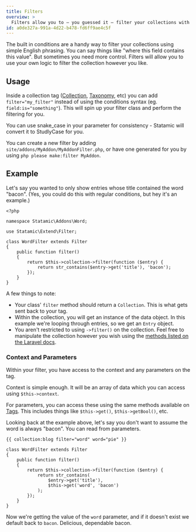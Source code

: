 ```yaml
---
title: Filters
overview: >
  Filters allow you to – you guessed it – filter your collections with your own custom logic if the built in [conditions syntax](/conditions) isn't quite cutting it for you.
id: a0de327a-991a-4d22-b478-fd6ff9ae4c5f
---
```


The built in conditions are a handy way to filter your collections using simple English phrasing. You can say things like
"where this field contains this value". But sometimes you need more control. Filters will allow you to use your own
logic to filter the collection however you like.

## Usage

Inside a collection tag ([Collection][collection_tag], [Taxonomy][taxonomy_tag], etc) you can add `filter="my_filter"`
instead of using the conditions syntax (eg. `field:is="something"`). This will spin up your filter class and perform
the filtering for you.

You can use snake_case in your parameter for consistency - Statamic will convert it to StudlyCase for you.

You can create a new filter by adding `site/addons/MyAddon/MyAddonFilter.php`, or have one generated for you by using
 `php please make:filter MyAddon`.

## Example

Let's say you wanted to only show entries whose title contained the word "bacon". (Yes, you could do this with regular
conditions, but hey it's an example.)

``` .language-php
<?php

namespace Statamic\Addons\Word;

use Statamic\Extend\Filter;

class WordFilter extends Filter
{
    public function filter()
    {
        return $this->collection->filter(function ($entry) {
            return str_contains($entry->get('title'), 'bacon');
        });
    }
}
```

A few things to note:

- Your class' `filter` method should return a `Collection`. This is what gets sent back to your tag.
- Within the collection, you will get an instance of the data object. In this example we're looping through entries, so we get an `Entry` object.
- You aren't restricted to using `->filter()` on the collection. Feel free to manipulate the collection however you wish using the [methods listed on the Laravel docs][collection_methods].

### Context and Parameters

Within your filter, you have access to the context and any parameters on the tag.

Context is simple enough. It will be an array of data which you can access using `$this->context`.

For parameters, you can access these using the same methods available on [Tags][tags]. This includes things like `$this->get()`, `$this->getBool()`, etc.

Looking back at the example above, let's say you don't want to assume the word is always "bacon". You can read from parameters.

```
{{ collection:blog filter="word" word="pie" }}
```

``` .language-php
class WordFilter extends Filter
{
    public function filter()
    {
        return $this->collection->filter(function ($entry) {
            return str_contains(
                $entry->get('title'),
                $this->get('word', 'bacon')
            );
        });
    }
}
```

Now we're getting the value of the `word` parameter, and if it doesn't exist we default back to `bacon`. Delicious, dependable bacon.


[collection_tag]: /tags/collection
[taxonomy_tag]: /tags/taxonomy
[collection_methods]: https://laravel.com/docs/5.1/collections#available-methods
[tags]: /addons/anatomy/tags
